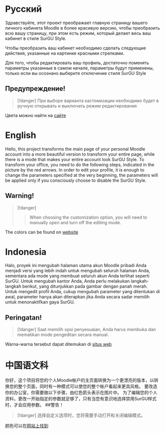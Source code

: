 # Русский 
Здравствуйте, этот проект преображает главную страницу вашего личного кабинета Moodle в более красивую версию, чтобы преобразить всю вашу страницу, при этом есть режим, который делает весь ваш кабинет в стиле SurGU Style.

Чтобы преобразить ваш кабинет необходимо сделать следующие действия, указанные на картинке красными стрелками.

Для того, чтобы редактировать ваш профиль, достаточно поменять параметры указанные в самом начале, параметры будут применены, только если вы осознано выберите отключение стиля SurGU Style
## Предупреждение!
>[!danger]
>При выборе варианта кастомизации необходимо будет в ручную открывать и выключать режим редактирования

Цвета можно найти на [сайте](https://coolors.co/palettes/trending)
# English
Hello, this project transforms the main page of your personal Moodle account into a more beautiful version to transform your entire page, while there is a mode that makes your entire account look SurGU Style.
To transform your office, you need to do the following steps, indicated in the picture by the red arrows.
In order to edit your profile, it is enough to change the parameters specified at the very beginning, the parameters will be applied only if you consciously choose to disable the SurGU Style.
## Warning!
>[!danger]
>>When choosing the customization option, you will need to manually open and turn off the editing mode.

The colors can be found on [website](https://coolors.co/palettes/trending )
# Indonesia
Halo, proyek ini mengubah halaman utama akun Moodle pribadi Anda menjadi versi yang lebih indah untuk mengubah seluruh halaman Anda, sementara ada mode yang membuat seluruh akun Anda terlihat seperti SurGU. Untuk mengubah kantor Anda, Anda perlu melakukan langkah-langkah berikut, yang ditunjukkan pada gambar dengan panah merah. Untuk mengedit profil Anda, cukup mengubah parameter yang ditentukan di awal, parameter hanya akan diterapkan jika Anda secara sadar memilih untuk menonaktifkan gaya SurGU.
## Peringatan!
>[!danger]
>Saat memilih opsi penyesuaian, Anda harus membuka dan mematikan mode pengeditan secara manual.

Warna-warna tersebut dapat ditemukan di [situs web](https://coolors.co/palettes/trending)
# 中国语文科
你好，这个项目将您的个人Moodle帐户的主页面转换为一个更漂亮的版本，以转换您的整个页面，同时有一种模式可以使您的整个帐户看起来更具风格。 要改造你的办公室，你需要做以下步骤，由红色箭头表示在图片中。 为了编辑您的个人资料，更改一开始指定的参数就足够了，只有当您有意识地选择禁用SurGU样式时，才会应用参数。 ##警告！
>[!danger]
>选择自定义选项时，您将需要手动打开和关闭编辑模式。

颜色可以在[网站上找到](https://coolors.co/palettes/trending)